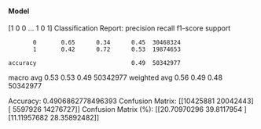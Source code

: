 #### Model
[1 0 0 ... 1 0 1]
Classification Report:
              precision    recall  f1-score   support

           0       0.65      0.34      0.45  30468324
           1       0.42      0.72      0.53  19874653

    accuracy                           0.49  50342977
   macro avg       0.53      0.53      0.49  50342977
weighted avg       0.56      0.49      0.48  50342977

Accuracy: 0.4906862778496393
Confusion Matrix:
[[10425881 20042443]
 [ 5597926 14276727]]
Confusion Matrix (%):
[[20.70970296 39.8117954 ]
 [11.11957682 28.35892482]]
